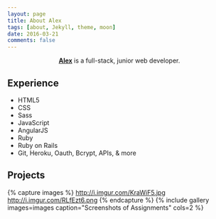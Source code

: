 ```yaml
---
layout: page
title: About Alex
tags: [about, Jekyll, theme, moon]
date: 2016-03-21
comments: false
---
```


<center><a href="https://www.linkedin.com/in/alexandria-okamoto-88bb7b114/"><b>Alex</b></a> is a full-stack, junior web developer.</center>

## Experience
* HTML5
* CSS
* Sass
* JavaScript
* AngularJS
* Ruby
* Ruby on Rails
* Git, Heroku, Oauth, Bcrypt, APIs, & more


## Projects

{% capture images %}
    http://i.imgur.com/KraWiF5.jpg
    http://i.imgur.com/RLfEzt6.png
{% endcapture %}
{% include gallery images=images caption="Screenshots of Assignments" cols=2 %}
